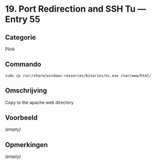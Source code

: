 # 19. Port Redirection and SSH Tu — Entry 55

## Categorie

Plink

## Commando

```
sudo cp /usr/share/windows-resources/binaries/nc.exe /var/www/html/
```

## Omschrijving

Copy to the apache web directory

## Voorbeeld

_(empty)_

## Opmerkingen

_(empty)_

